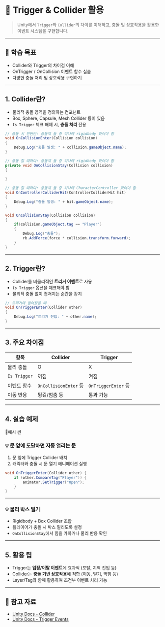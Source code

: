 # 🎯 Trigger & Collider 활용

> Unity에서 `Trigger`와 `Collider`의 차이를 이해하고, 충돌 및 상호작용을 활용한 이벤트 시스템을 구현합니다.

---

## 🧠 학습 목표

- Collider와 Trigger의 차이점 이해
- OnTrigger / OnCollision 이벤트 함수 실습
- 다양한 충돌 처리 및 상호작용 구현하기

---

## 1. Collider란?

- 물리적 충돌 영역을 정의하는 컴포넌트
- Box, Sphere, Capsule, Mesh Collider 등이 있음
- `Is Trigger` 체크 해제 시, **충돌 처리** 전용

```csharp
// 충돌 시 한번만: 충돌체 둘 중 하나에 rigidbody 있어야 함
void OnCollisionEnter(Collision collision)
{
    Debug.Log("충돌 발생: " + collision.gameObject.name);
}

// 충돌 할 때마다: 충돌체 둘 중 하나에 rigidbody 있어야 함
private void OnCollisionStay(Collision collision)
{
    
}

// 충돌 할 때마다: 충돌체 둘 중 하나에 CharacterController 있어야 함
void OnControllerColliderHit(ControllerColliderHit hit)
{
    Debug.Log("충돌 발생: " + hit.gameObject.name);
}

void OnCollisionStay(Collision collision)
{
    if(collision.gameObject.tag == "Player")
    {
        Debug.Log("충돌");
        rb.AddForce(force * collision.transform.forward);
    }
}

```

---

## 2. Trigger란?

- Collider를 비물리적인 **트리거 이벤트**로 사용
- `Is Trigger` 옵션을 체크해야 함
- 물리적 충돌 없이 겹쳐지는 순간을 감지

```csharp
// 트리거에 들어왔을 때
void OnTriggerEnter(Collider other)
{
    Debug.Log("트리거 진입: " + other.name);
}
```

---

## 3. 주요 차이점

| 항목 | Collider | Trigger |
|------|----------|---------|
| 물리 충돌 | O | X |
| `Is Trigger` | 꺼짐 | 켜짐 |
| 이벤트 함수 | `OnCollisionEnter` 등 | `OnTriggerEnter` 등 |
| 이동 반응 | 튕김/멈춤 등 | 통과 가능 |

---

## 4. 실습 예제
🔩예시 씬

### 💡 문 앞에 도달하면 자동 열리는 문

1. 문 앞에 Trigger Collider 배치
2. 캐릭터와 충돌 시 문 열기 애니메이션 실행

```csharp
void OnTriggerEnter(Collider other) {
    if (other.CompareTag("Player")) {
        animator.SetTrigger("Open");
    }
}
```

---

### 💡 물리 박스 밀기

- Rigidbody + Box Collider 조합
- 플레이어가 충돌 시 박스 밀리도록 설정
- `OnCollisionStay`에서 힘을 가하거나 물리 반응 확인

---

## 5. 활용 팁

- Trigger는 **입장/이탈 이벤트**에 효과적 (포탈, 지역 진입 등)
- Collider는 **충돌 기반 상호작용**에 적합 (이동, 밀기, 막힘 등)
- Layer/Tag와 함께 활용하여 조건부 이벤트 처리 가능

---

## 🔗 참고 자료

- [Unity Docs - Collider](https://docs.unity3d.com/Manual/CollidersOverview.html)
- [Unity Docs - Trigger Events](https://docs.unity3d.com/ScriptReference/Collider-isTrigger.html)
